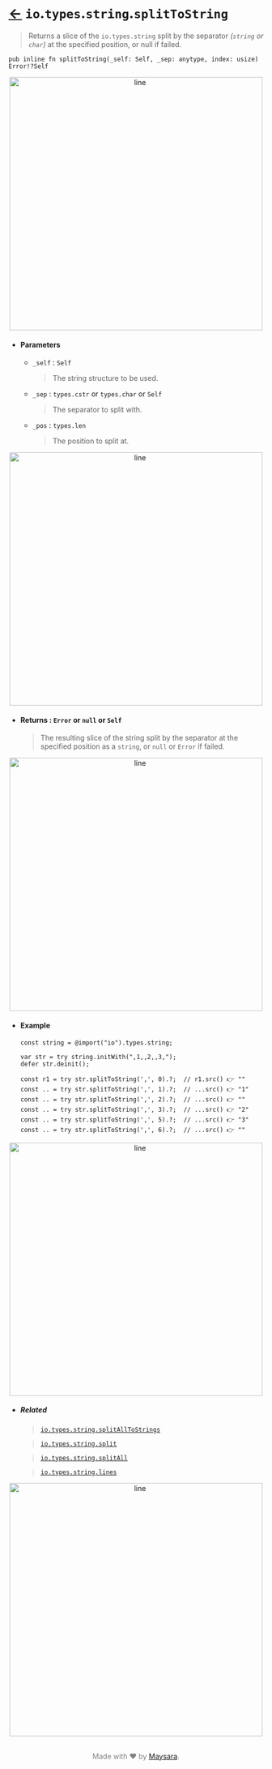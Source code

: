 # [←](../readme.md) `io`.`types`.`string`.`splitToString`

> Returns a slice of the `io.types.string` split by the separator _(`string` or `char`)_ at the specified position, or null if failed.

```zig
pub inline fn splitToString(_self: Self, _sep: anytype, index: usize) Error!?Self
```

<div align="center">
<img src="https://raw.githubusercontent.com/Super-ZIG/io/refs/heads/main/docs/dist/img/md/line.png" alt="line" style="width:500px;"/>
</div>

- #### Parameters

    - `_self` : `Self`

        > The string structure to be used.

    - `_sep` : `types.cstr` or `types.char` or `Self`

        > The separator to split with.

    - `_pos` : `types.len`

        > The position to split at.

<div align="center">
<img src="https://raw.githubusercontent.com/Super-ZIG/io/refs/heads/main/docs/dist/img/md/line.png" alt="line" style="width:500px;"/>
</div>

- #### Returns : `Error` or `null` or `Self`

    > The resulting slice of the string split by the separator at the specified position as a `string`, or `null` or `Error` if failed.

<div align="center">
<img src="https://raw.githubusercontent.com/Super-ZIG/io/refs/heads/main/docs/dist/img/md/line.png" alt="line" style="width:500px;"/>
</div>

- #### Example


    ```zig
    const string = @import("io").types.string;
    ```

    ```zig
    var str = try string.initWith(",1,,2,,3,");
    defer str.deinit();

    const r1 = try str.splitToString(',', 0).?;  // r1.src() 👉 ""
    const .. = try str.splitToString(',', 1).?;  // ...src() 👉 "1"
    const .. = try str.splitToString(',', 2).?;  // ...src() 👉 ""
    const .. = try str.splitToString(',', 3).?;  // ...src() 👉 "2"
    const .. = try str.splitToString(',', 5).?;  // ...src() 👉 "3"
    const .. = try str.splitToString(',', 6).?;  // ...src() 👉 ""
    ```

<div align="center">
<img src="https://raw.githubusercontent.com/Super-ZIG/io/refs/heads/main/docs/dist/img/md/line.png" alt="line" style="width:500px;"/>
</div>

- ##### Related

  > [`io.types.string.splitAllToStrings`](./splitAllToStrings.md)

  > [`io.types.string.split`](./split.md)

  > [`io.types.string.splitAll`](./splitAll.md)

  > [`io.types.string.lines`](./lines.md)

<div align="center">
<img src="https://raw.githubusercontent.com/Super-ZIG/io/refs/heads/main/docs/dist/img/md/line.png" alt="line" style="width:500px;"/>
</div>

<p align="center" style="color:grey;"><br />Made with ❤️ by <a href="http://github.com/maysara-elshewehy" target="blank">Maysara</a>.</p>